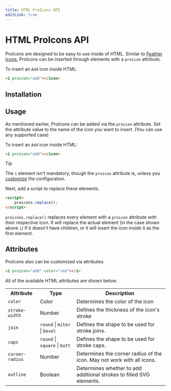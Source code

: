 ```yaml
---
title: HTML ProIcons API
editLink: true
---
```

# HTML ProIcons API
ProIcons are designed to be easy to use inside of HTML. Similar to [Feather Icons](https://github.com/feathericons/feather), ProIcons can be inserted through elements with a `proicon` attribute.

To insert an `Add` icon inside HTML:

```html
<i proicon="add"></icon>
```
## Installation
<!--@include: ../introduction/installation.md#install-html-->

## Usage

As mentioned earlier, ProIcons can be added via the `proicon` attribute. Set the attribute value to the name of the icon you want to insert. (You can use any supported case)

To insert an `Add` icon inside HTML:

```html
<i proicon="add"></icon>
```

> [!TIP]
> The `i` element isn't mandatory, though the `proicon` attribute is, unless you [customize](./configuration) the configuration.

Next, add a script to replace these elements.

```html
<script>
    proicons.replace();
</script>
```

`proicons.replace()` replaces every element with a `proicon` attribute with their respective icon. It will replace the actual element (in the case shown above `i`) if it doesn't have children, or it will insert the icon inside it as the first element.

## Attributes

ProIcons also can be customized via attributes.

```html
<i proicon="add" color="red"></i>
```
All of the available HTML attributes are shown below:

<table>
    <tr>
        <th>Attribute</th>
        <th>Type</th>
        <th>Description</th>
    </tr>
    <tr>
        <td><code>color</code></td>
        <td>Color</td>
        <td>Determines the color of the icon</td>
    </tr>
    <tr>
        <td><code>stroke-width</code></td>
        <td>Number</td>
        <td>Defines the thickness of the icon's stroke</td>
    </tr>
    <tr>
        <td><code>join</code></td>
        <td><code>round</code> | <code>miter</code> | <code>bevel</code></td>
        <td>Defines the shape to be used for stroke joins.</td>
    </tr>
    <tr>
        <td><code>caps</code></td>
        <td><code>round</code> | <code>square</code> | <code>butt</code></td>
        <td>Defines the shape to be used for stroke caps.</td>
    </tr>
    <tr>
        <td><code>corner-radius</code></td>
        <td>Number</td>
        <td>Determines the corner radius of the icon. May not work with all icons.</td>
    </tr>
    <tr>
        <td><code>outline</code></td>
        <td>Boolean</td>
        <td>Determines whether to add additional strokes to filled SVG elements.</td>
    </tr>
</table>